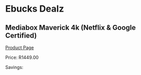 
# Ebucks Dealz
## Mediabox Maverick 4k (Netflix & Google Certified)
[Product Page](https://www.ebucks.com/web/shop/productSelected.do?prodId=1193374903&catId=365589006)

Price: R1449.00

Savings: 


	